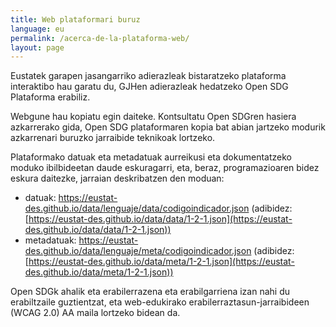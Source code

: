 ```yaml
---
title: Web plataformari buruz
language: eu
permalink: /acerca-de-la-plataforma-web/
layout: page
---
```


Eustatek garapen jasangarriko adierazleak bistaratzeko plataforma interaktibo hau garatu du, GJHen adierazleak hedatzeko Open SDG Plataforma erabiliz.

Webgune hau kopiatu egin daiteke. Kontsultatu Open SDGren hasiera azkarrerako gida, Open SDG plataformaren kopia bat abian jartzeko modurik azkarrenari buruzko jarraibide teknikoak lortzeko.

Plataformako datuak eta metadatuak aurreikusi eta dokumentatzeko moduko ibilbideetan daude eskuragarri, eta, beraz, programazioaren bidez eskura daitezke, jarraian deskribatzen den moduan:

-	datuak: https://eustat-des.github.io/data/lenguaje/data/codigoindicador.json (adibidez: [https://eustat-des.github.io/data/data/1-2-1.json](https://eustat-des.github.io/data/data/1-2-1.json))
-	metadatuak: https://eustat-des.github.io/data/lenguaje/meta/codigoindicador.json (adibidez: [https://eustat-des.github.io/data/meta/1-2-1.json](https://eustat-des.github.io/data/meta/1-2-1.json))

Open SDGk ahalik eta erabilerrazena eta erabilgarriena izan nahi du erabiltzaile guztientzat, eta web-edukirako erabilerraztasun-jarraibideen (WCAG 2.0) AA maila lortzeko bidean da.


